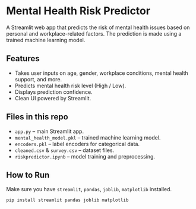 # Mental Health Risk Predictor

A Streamlit web app that predicts the risk of mental health issues based on personal and workplace-related factors. The prediction is made using a trained machine learning model.

## Features
- Takes user inputs on age, gender, workplace conditions, mental health support, and more.
- Predicts mental health risk level (High / Low).
- Displays prediction confidence.
- Clean UI powered by Streamlit.

## Files in this repo
- `app.py` – main Streamlit app.
- `mental_health_model.pkl` – trained machine learning model.
- `encoders.pkl` – label encoders for categorical data.
- `cleaned.csv` & `survey.csv` – dataset files.
- `riskpredictor.ipynb` – model training and preprocessing.

## How to Run
Make sure you have `streamlit`, `pandas`, `joblib`, `matplotlib` installed.

```bash
pip install streamlit pandas joblib matplotlib
